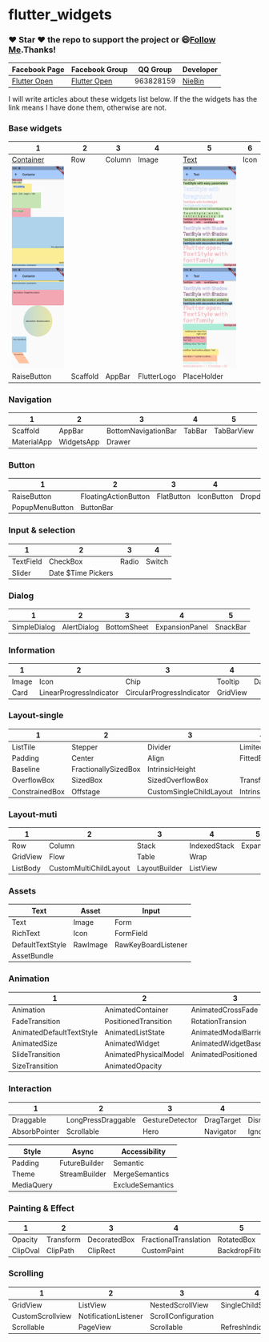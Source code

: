 # flutter_widgets
### :heart: Star :heart: the repo to support the project or :smile:[Follow Me](https://github.com/nb312).Thanks!
Facebook Page| Facebook Group | QQ Group | Developer |
--- | --- | --- | ---
[Flutter Open ](https://www.facebook.com/flutteropen) | [Flutter Open](https://www.facebook.com/groups/948618338674126/) |  963828159 |[NieBin](https://github.com/nb312)  

I will write articles about these widgets list below. If the the widgets has the link means I have done them, otherwise are not.
### Base widgets
1 | 2 | 3 | 4 | 5 | 6
--- | --- | --- | --- | --- | ---
[Container](https://flutteropen.gitbook.io/widgets/flutter-widgets-01-container) |	Row | 	Column | 	Image |	[Text](https://flutteropen.gitbook.io/widgets/flutter-open-flutter-widgets-02-text) |	Icon
<img src="doc/container/container_01.png"  height="200"/><img src="doc/container/container_02.png"  height="200"/> | | | | <img src="doc/text/text_01.png"  height="200"/><img src="doc/text/text_02.png"  height="200"/>
RaiseButton | Scaffold |	AppBar |	FlutterLogo |	PlaceHolder |

### Navigation
1 | 2 | 3 | 4 | 5 |
--- | --- | --- | --- | ---
Scaffold |	AppBar |	BottomNavigationBar |	TabBar |	TabBarView
MaterialApp |	WidgetsApp |	Drawer | |

### Button
1 | 2 | 3 | 4 | 5 |
--- | --- | --- | --- | ---
RaiseButton	| FloatingActionButton |	FlatButton |	IconButton |	DropdownButton
PopupMenuButton |	ButtonBar | | |

### Input & selection
1 | 2 | 3 | 4 |
--- | --- | --- | ---
TextField |	CheckBox |	Radio |	Switch
Slider |	Date $Time Pickers | |

### Dialog
1 | 2 | 3 | 4 | 5 |
--- | --- | --- | --- | ---
SimpleDialog |	AlertDialog |	BottomSheet |	ExpansionPanel |	SnackBar

### Information
1 | 2 | 3 | 4 | 5 |
--- | --- | --- | --- | ---
Image |	Icon |	Chip |	Tooltip |	DataTable |
Card | LinearProgressIndicator | CircularProgressIndicator |	GridView |

### Layout-single
1 | 2 | 3 | 4 
--- | --- | --- | --- 
ListTile |	Stepper |	Divider | LimitedBox
Padding |	Center |	Align |	FittedBox |	AspectRatio 
Baseline |	FractionallySizedBox |	IntrinsicHeight
OverflowBox |	SizedBox |	SizedOverflowBox |	Transform 
ConstrainedBox |  Offstage | CustomSingleChildLayout | IntrinsicWidth

### Layout-muti
1 | 2 | 3 | 4 | 5
--- | --- | --- | --- | --
Row	| Column |	Stack |	IndexedStack | Expanded
GridView |	Flow | Table |	Wrap |
ListBody |	CustomMultiChildLayout |	LayoutBuilder |	ListView  |

### Assets
Text | Asset | Input
--- | --- | ---
Text |	Image |	Form
RichText |	Icon |	FormField
DefaultTextStyle | RawImage	|	RawKeyBoardListener
AssetBundle | |

### Animation
1 | 2 | 3 | 4 
--- | --- | --- | ---
Animation |	AnimatedContainer |	AnimatedCrossFade |	Hero 
FadeTransition | PositionedTransition |	RotationTransion	| ScaleTransition 
AnimatedDefaultTextStyle | AnimatedListState |	AnimatedModalBarrier |		 
AnimatedSize | AnimatedWidget |	AnimatedWidgetBaseState | DecoratedTransition 
SlideTransition | AnimatedPhysicalModel | AnimatedPositioned | AnimatedBuilder
SizeTransition | AnimatedOpacity | 

### Interaction
1 | 2 | 3 | 4 | 5 |
--- | --- | --- | --- | ---
Draggable |	LongPressDraggable |	GestureDetector |	DragTarget |	Dismissible
AbsorbPointer |	Scrollable |	Hero |	Navigator | IgnorePointer

Style | Async | Accessibility
--- | --- | ---
Padding	|	FutureBuilder | Semantic
Theme |	StreamBuilder | MergeSemantics
MediaQuery |		|	ExcludeSemantics

### Painting & Effect
1 | 2 | 3 | 4 | 5 |
--- | --- | --- | --- | ---
Opacity |	Transform |	DecoratedBox |	FractionalTranslation |	RotatedBox
ClipOval | ClipPath |	ClipRect |	CustomPaint |	BackdropFilter

### Scrolling
1 | 2 | 3 | 4 
--- | --- | --- | --- 
GridView |	ListView |	NestedScrollView | 	SingleChildScrollView		
CustomScrollview |	NotificationListener |	ScrollConfiguration 
Scrollable |  PageView | Scrollable | RefreshIndicator

